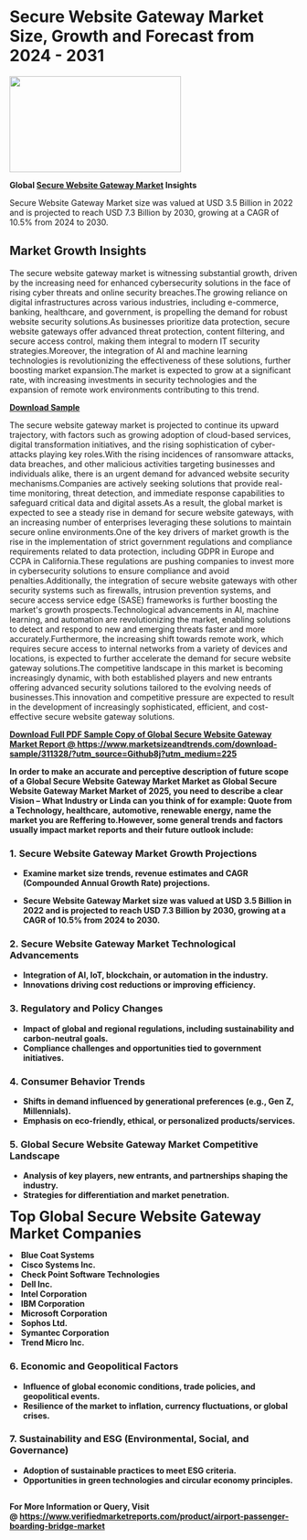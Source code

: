 <H1>Secure Website Gateway Market Size, Growth and Forecast from 2024 - 2031</H1><img class="aligncenter size-medium wp-image-584254" src="https://thirdeyenews.in/wp-content/uploads/2024/09/Global-Market-Research-300x168.jpeg" alt="" width="300" height="168" /><p><strong>Global&nbsp;<a href="https://www.marketsizeandtrends.com/download-sample/311328/?utm_source=Github8j?utm_medium=225">Secure Website Gateway Market</a> Insights</strong></p><p>Secure Website Gateway Market size was valued at USD 3.5 Billion in 2022 and is projected to reach USD 7.3 Billion by 2030, growing at a CAGR of 10.5% from 2024 to 2030.</p><p><h2>Market Growth Insights</h2> <p>The secure website gateway market is witnessing substantial growth, driven by the increasing need for enhanced cybersecurity solutions in the face of rising cyber threats and online security breaches.The growing reliance on digital infrastructures across various industries, including e-commerce, banking, healthcare, and government, is propelling the demand for robust website security solutions.As businesses prioritize data protection, secure website gateways offer advanced threat protection, content filtering, and secure access control, making them integral to modern IT security strategies.Moreover, the integration of AI and machine learning technologies is revolutionizing the effectiveness of these solutions, further boosting market expansion.The market is expected to grow at a significant rate, with increasing investments in security technologies and the expansion of remote work environments contributing to this trend.</p> <p><strong><a href="#">Download Sample</a></strong></p> <p>The secure website gateway market is projected to continue its upward trajectory, with factors such as growing adoption of cloud-based services, digital transformation initiatives, and the rising sophistication of cyber-attacks playing key roles.With the rising incidences of ransomware attacks, data breaches, and other malicious activities targeting businesses and individuals alike, there is an urgent demand for advanced website security mechanisms.Companies are actively seeking solutions that provide real-time monitoring, threat detection, and immediate response capabilities to safeguard critical data and digital assets.As a result, the global market is expected to see a steady rise in demand for secure website gateways, with an increasing number of enterprises leveraging these solutions to maintain secure online environments.One of the key drivers of market growth is the rise in the implementation of strict government regulations and compliance requirements related to data protection, including GDPR in Europe and CCPA in California.These regulations are pushing companies to invest more in cybersecurity solutions to ensure compliance and avoid penalties.Additionally, the integration of secure website gateways with other security systems such as firewalls, intrusion prevention systems, and secure access service edge (SASE) frameworks is further boosting the market's growth prospects.Technological advancements in AI, machine learning, and automation are revolutionizing the market, enabling solutions to detect and respond to new and emerging threats faster and more accurately.Furthermore, the increasing shift towards remote work, which requires secure access to internal networks from a variety of devices and locations, is expected to further accelerate the demand for secure website gateway solutions.The competitive landscape in this market is becoming increasingly dynamic, with both established players and new entrants offering advanced security solutions tailored to the evolving needs of businesses.This innovation and competitive pressure are expected to result in the development of increasingly sophisticated, efficient, and cost-effective secure website gateway solutions.<p><strong><a href="#"></p><p><span class=""><strong>Download Full PDF Sample Copy of Global Secure Website Gateway Market Report</strong> @ <a href="https://www.marketsizeandtrends.com/download-sample/311328/?utm_source=Github8j?utm_medium=225" target="_blank">https://www.marketsizeandtrends.com/download-sample/311328/?utm_source=Github8j?utm_medium=225</a></span></p><p>In order to make an accurate and perceptive description of future scope of a Global&nbsp;Secure Website Gateway Market Market as Global&nbsp;Secure Website Gateway Market Market of 2025, you need to describe a clear Vision &ndash; What Industry or Linda can you think of for example: Quote from a Technology, healthcare, automotive, renewable energy, name the market you are Reffering to.However, some general trends and factors usually impact market reports and their future outlook include:</p><h3>1.&nbsp;<strong>Secure Website Gateway Market Growth Projections</strong></h3><ul><li>Examine market size trends, revenue estimates and CAGR (Compounded Annual Growth Rate) projections.</li><li><p>Secure Website Gateway Market size was valued at USD 3.5 Billion in 2022 and is projected to reach USD 7.3 Billion by 2030, growing at a CAGR of 10.5% from 2024 to 2030.</p></li></ul><h3>2.&nbsp;<strong>Secure Website Gateway Market Technological Advancements</strong></h3><ul><li>Integration of AI, IoT, blockchain, or automation in the industry.</li><li>Innovations driving cost reductions or improving efficiency.</li></ul><h3>3.&nbsp;<strong>Regulatory and Policy Changes</strong></h3><ul><li>Impact of global and regional regulations, including sustainability and carbon-neutral goals.</li><li>Compliance challenges and opportunities tied to government initiatives.</li></ul><h3>4.&nbsp;<strong>Consumer Behavior Trends</strong></h3><ul><li>Shifts in demand influenced by generational preferences (e.g., Gen Z, Millennials).</li><li>Emphasis on eco-friendly, ethical, or personalized products/services.</li></ul><h3>5.&nbsp;<strong>Global Secure Website Gateway Market Competitive Landscape</strong></h3><ul><li>Analysis of key players, new entrants, and partnerships shaping the industry.</li><li>Strategies for differentiation and market penetration.</li></ul><p data-pm-slice="1 1 []"><span style="color: inherit; font-family: inherit; font-size: 25px;">Top Global Secure Website Gateway Market Companies</span></p><div class="" data-test-id=""><p><li>Blue Coat Systems</li><li> Cisco Systems Inc.</li><li> Check Point Software Technologies</li><li> Dell Inc.</li><li> Intel Corporation</li><li> IBM Corporation</li><li> Microsoft Corporation</li><li> Sophos Ltd.</li><li> Symantec Corporation</li><li> Trend Micro Inc.</li></p></div><h3>6.&nbsp;<strong>Economic and Geopolitical Factors</strong></h3><ul><li>Influence of global economic conditions, trade policies, and geopolitical events.</li><li>Resilience of the market to inflation, currency fluctuations, or global crises.</li></ul><h3>7.&nbsp;<strong>Sustainability and ESG (Environmental, Social, and Governance)</strong></h3><ul><li>Adoption of sustainable practices to meet ESG criteria.</li><li>Opportunities in green technologies and circular economy principles.</li></ul><h2><strong style="font-size: 14px;">For More Information or Query, Visit @&nbsp;</strong><a style="background-color: #ffffff; font-size: 14px;" href="https://www.marketsizeandtrends.com/report/secure-website-gateway-market/" target="_blank">https://www.verifiedmarketreports.com/product/airport-passenger-boarding-bridge-market</a></h2>